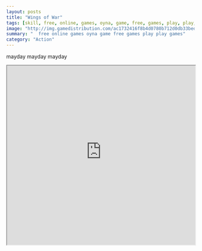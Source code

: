 ```yaml
---
layout: posts
title: "Wings of War"
tags: [skill, free, online, games, oyna, game, free, games, play, play, games]
image: "http://img.gamedistribution.com/ac1732416f8b4d0780b712d0db33bed0.jpg"
summary: "  free online games oyna game free games play play games"
category: "Action"
---
```


mayday mayday mayday

<iframe width="100%" height="480px;" src="http://flash.gamedistribution.com?game=ac1732416f8b4d0780b712d0db33bed0"></iframe>